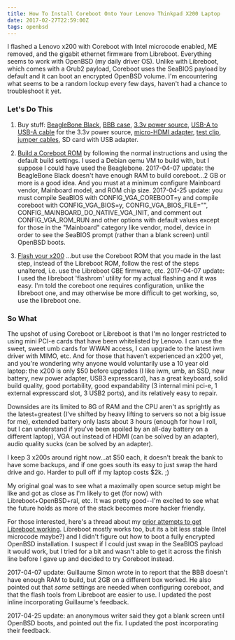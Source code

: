 ```yaml
---
title: How To Install Coreboot Onto Your Lenovo Thinkpad X200 Laptop
date: 2017-02-27T22:59:00Z
tags: openbsd
---
```


I flashed a Lenovo x200 with Coreboot with Intel microcode enabled, ME removed, and the gigabit ethernet firmware from Libreboot. Everything seems to work with OpenBSD (my daily driver OS). Unlike with Libreboot, which comes with a Grub2 payload, Coreboot uses the SeaBIOS payload by default and it can boot an encrypted OpenBSD volume. I'm encountering what seems to be a random lockup every few days, haven't had a chance to troubleshoot it yet.

### Let's Do This

1. Buy stuff: [BeagleBone Black][8], [BBB case][6], [3.3v power source][9], [USB-A to USB-A cable][10] for the 3.3v power source, [micro-HDMI adapter][7], [test clip][4], [jumper cables][5], SD card with USB adapter.

1. [Build a Coreboot ROM][1] by following the normal instructions and using the default build settings. I used a Debian qemu VM to build with, but I suppose I could have used the Beaglebone. 2017-04-07 update: the BeagleBone Black doesn't have enough RAM to build coreboot...2 GB or more is a good idea. And you must at a minimum configure Mainboard vendor, Mainboard model, and ROM chip size. 2017-04-25 update: you must compile SeaBIOS with CONFIG_VGA_COREBOOT=y and 
compile coreboot with CONFIG_VGA_BIOS=y, CONFIG_VGA_BIOS_FILE="<path to the vgabios.bin>", CONFIG_MAINBOARD_DO_NATIVE_VGA_INIT, and comment out CONFIG_VGA_ROM_RUN and other options with default values except for those in the "Mainboard" category like vendor, model, device in order to see the SeaBIOS prompt (rather than a blank screen) until OpenBSD boots.

1. [Flash your x200][2] ...but use the Coreboot ROM that you made in the last step, instead of the Libreboot ROM, follow the rest of the steps unaltered, i.e. use the Libreboot GBE firmware, etc. 2017-04-07 update: I used the libreboot 'flashrom' utility for my actual flashing and it was easy. I'm told the coreboot one requires configuration, unlike the libreboot one, and may otherwise be more difficult to get working, so, use the libreboot one.

### So What

The upshot of using Coreboot or Libreboot is that I'm no longer restricted to using mini PCI-e cards that have been whitelisted by Lenovo. I can use the sweet, sweet umb cards for WWAN access, I can upgrade to the latest iwm driver with MIMO, etc. And for those that haven't experienced an x200 yet, and you're wondering why anyone would voluntarily use a 10 year old laptop: the x200 is only $50 before upgrades (I like iwm, umb, an SSD, new battery, new power adapter, USB3 expresscard), has a great keyboard, solid build quality, good portability, good expandability (3 internal mini pci-e, 1 external expresscard slot, 3 USB2 ports), and its relatively easy to repair.

Downsides are its limited to 8G of RAM and the CPU aren't as sprightly as the
latest+greatest (I've shifted by heavy lifting to servers so not a big issue for
me), extended battery only lasts about 3 hours (enough for how I roll, but I can
understand if you've been spoiled by an all-day battery on a different laptop), VGA out instead of HDMI (can be solved by an adapter), audio quality sucks (can be solved by an adapter).

I keep 3 x200s around right now...at $50 each, it doesn't break the bank to have some backups, and if one goes south its easy to just swap the hard drive and go. Harder to pull off if my laptop costs $2k. ;)

My original goal was to see what a maximally open source setup might be like and got as close as I'm likely to get (for now) with Libreboot+OpenBSD+ral, etc. It was pretty good--I'm excited to see what the future holds as more of the stack becomes more hacker friendly.

For those interested, here's a thread about my [prior attempts to get Libreboot working][3]. Libreboot mostly works too, but its a bit less stable (Intel microcode maybe?) and I didn't figure out how to boot a fully encrypted OpenBSD installation. I suspect if I could just swap in the SeaBIOS payload it would work, but I tried for a bit and wasn't able to get it across the finish line before I gave up and decided to try Coreboot instead.

2017-04-07 update: Guillaume Simon wrote in to report that the BBB doesn't have enough RAM to build, but 2GB on a different box worked. He also pointed out that *some* settings are needed when configuring coreboot, and that the flash tools from Libreboot are easier to use. I updated the post inline incorporating Guillaume's feedback.

2017-04-25 update: an anonymous writer said they got a blank screen until OpenBSD boots, and pointed out the fix. I updated the post incorporating their feedback.

  [1]: https://www.coreboot.org/Build_HOWTO
  [2]: https://iqlusion.org/index.php/2016/03/01/x200-libreboot/
  [3]: https://marc.info/?l=openbsd-misc&m=147490313431099&w=2
  [4]: http://www.ebay.com/sch/i.html?_nkw=Pomona%205250%20SOIC%20Test%20Clip,%208%20Pin&clk_rvr_id=1174744441332&mfe=search
  [5]: http://www.ebay.com/sch/i.html?_odkw=Pomona+5250+SOIC+Test+Clip%2C+8+Pin&mfe=search&clk_rvr_id=1174744441332&_osacat=0&_from=R40&_trksid=p2045573.m570.l1313.TR0.TRC0.H0.X120pcs+Dupont+Wire+Male+to+Male+%2B+Male+to+Female+%2B+Female+to+Female+Jumper+Cabl.TRS0&_nkw=120pcs+Dupont+Wire+Male+to+Male+%2B+Male+to+Female+%2B+Female+to+Female+Jumper+Cable&_sacat=0
  [6]: http://www.ebay.com/sch/i.html?_nkw=GeauxRobot%20BeagleBone%20Black%20Compact%20Case%20Black&clk_rvr_id=1174767169717&mfe=search
  [7]: http://www.ebay.com/sch/i.html?_odkw=GeauxRobot+BeagleBone+Black+Compact+Case+Black&mfe=search&clk_rvr_id=1174767169717&_osacat=0&_from=R40&_trksid=p2045573.m570.l1313.TR0.TRC0.A0.H0.XMicro+HDMI+Type+D+Male+to+HDMI+Type+A+Female+Adapter+Converter+Connector+1080P.TRS1&_nkw=Micro+HDMI+Type+D+Male+to+HDMI+Type+A+Female+Adapter+Converter+Connector+1080P&_sacat=0
  [8]: http://www.ebay.com/sch/i.html?_odkw=Micro+HDMI+Type+D+Male+to+HDMI+Type+A+Female+Adapter+Converter+Connector+1080P&_osacat=0&_from=R40&_trksid=p2045573.m570.l1313.TR0.TRC0.H0.XBeagleBone+Black+Rev+C+1GHz+ARM+Cortex-A8+Mini+PC+BB-BBLK-000.TRS0&_nkw=BeagleBone+Black+Rev+C+1GHz+ARM+Cortex-A8+Mini+PC+BB-BBLK-000&_sacat=0
  [9]: http://www.ebay.com/sch/i.html?_odkw=BeagleBone+Black+Rev+C+1GHz+ARM+Cortex-A8+Mini+PC+BB-BBLK-000&_osacat=0&_from=R40&_trksid=p2045573.m570.l1313.TR12.TRC2.A0.H0.X3.3V%2F5V+MB102+Breadboard+Power+Supply+Module+For+Arduino+Board.TRS0&_nkw=3.3V%2F5V+MB102+Breadboard+Power+Supply+Module+For+Arduino+Board&_sacat=0
  [10]: http://www.ebay.com/sch/i.html?_odkw=usb+male+to+male&_osacat=0&_from=R40&_trksid=p2045573.m570.l1313.TR0.TRC0.H1.Xusb+type+a+male+to+male.TRS0&_nkw=usb+type+a+male+to+male&_sacat=0
